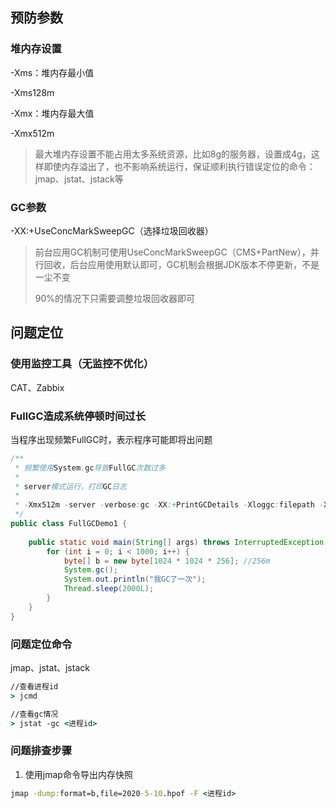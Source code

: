 ## 预防参数
### 堆内存设置
-Xms：堆内存最小值

-Xms128m

-Xmx：堆内存最大值

-Xmx512m

> 最大堆内存设置不能占用太多系统资源，比如8g的服务器，设置成4g，这样即使内存溢出了，也不影响系统运行，保证顺利执行错误定位的命令：jmap、jstat、jstack等

### GC参数
-XX:+UseConcMarkSweepGC（选择垃圾回收器）

> 前台应用GC机制可使用UseConcMarkSweepGC（CMS+PartNew），并行回收，后台应用使用默认即可，GC机制会根据JDK版本不停更新，不是一尘不变
>
> 90%的情况下只需要调整垃圾回收器即可

## 问题定位
### 使用监控工具（无监控不优化）
CAT、Zabbix

### FullGC造成系统停顿时间过长
当程序出现频繁FullGC时，表示程序可能即将出问题
```java
/**
 * 频繁使用System.gc导致FullGC次数过多
 * 
 * server模式运行，打印GC日志
 * 
 * -Xmx512m -server -verbose:gc -XX:+PrintGCDetails -Xloggc:filepath -XX:+HeapDumpOnOutOfMemoryError
 */
public class FullGCDemo1 {
    
    public static void main(String[] args) throws InterruptedException {
        for (int i = 0; i < 1000; i++) {
            byte[] b = new byte[1024 * 1024 * 256]; //256m
            System.gc();
            System.out.println("我GC了一次");
            Thread.sleep(2000L);
        }
    }
}
```

### 问题定位命令
jmap、jstat、jstack

```cmd
//查看进程id
> jcmd

//查看gc情况
> jstat -gc <进程id>
```
### 问题排查步骤
1. 使用jmap命令导出内存快照
```cmd
jmap -dump:format=b,file=2020-5-10.hpof -F <进程id> 
```
